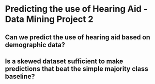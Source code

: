 # Predicting the use of Hearing Aid - Data Mining Project 2

## Can we predict the use of hearing aid based on demographic data?
## Is a skewed dataset sufficient to make predictions that beat the simple majority class baseline?
